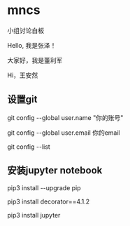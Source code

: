 # mncs
小组讨论白板

Hello, 我是张泽！

大家好，我是董利军

Hi，王安然

## 设置git
git config --global user.name "你的账号"

git config --global user.email 你的email

git config --list

## 安装jupyter notebook

pip3 install --upgrade pip

pip3 install decorator==4.1.2

pip3 install jupyter
